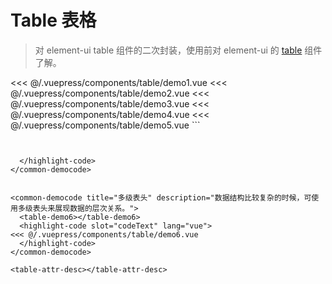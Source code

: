 # Table 表格

> 对 element-ui table 组件的二次封装，使用前对 element-ui 的 [table](https://element.eleme.cn/#/zh-CN/component/table) 组件了解。

<common-democode title="基本用法" description="基础的表格展示用法。">
  <table-demo1></table-demo1>
  <highlight-code slot="codeText" lang="vue">
<<< @/.vuepress/components/table/demo1.vue
  </highlight-code>
</common-democode>

<common-democode title="无阴影table">
  <table-demo2></table-demo2>
  <highlight-code slot="codeText" lang="vue">
<<< @/.vuepress/components/table/demo2.vue
  </highlight-code>
</common-democode>

<common-democode title="多选" description="选择多行数据时使用 <code>el-checkbox</code>。">
  <table-demo3></table-demo3>
  <highlight-code slot="codeText" lang="vue">
<<< @/.vuepress/components/table/demo3.vue
  </highlight-code>
</common-democode>

<common-democode title="无分页" description="默认是有分页组件 <code>el-pagination</code>。 ">
  <table-demo4></table-demo4>
  <highlight-code slot="codeText" lang="vue">
<<< @/.vuepress/components/table/demo4.vue
  </highlight-code>
</common-democode>

<common-democode title="自定义列内容，slot插槽" description="自定义列的显示内容，可组合其他组件使用。">
  <table-demo5></table-demo5>
  <highlight-code slot="codeText" lang="vue">
<<< @/.vuepress/components/table/demo5.vue
  </highlight-code>
</common-democode>

<common-democode title="自定义列内容，render 函数" description="自定义列的显示内容，可组合其他组件使用。">
  <table-demo7></table-demo7>
  <highlight-code slot="codeText" lang="vue">
```
<template>
  <fnb-table
    row-key="date"
    :table="table"
    :data="tableData"
    :total="10"
    :page-size.sync="pageSize"
    :current-page.sync="pageNum"
  >
  </fnb-table>
</template>

<script>
export default {
  data() {
    return {
      pageSize: 3,
      pageNum: 1,
      table: [
        {
          label: '日期',
          width: '180',
          render({ row }) {
            return <span style="color: green;">{row.date}</span>
          }
        },
        {
          prop: 'name',
          label: '姓名',
          width: '180',
          render({ row }) {
            return <span style="color: red;">{row.name}</span>
          }
        },
        {
          prop: 'address',
          label: '地址'
        }
      ],
      tableData: [
        {
          date: '2016-05-02',
          name: '王小虎',
          address: '上海市普陀区金沙江路 1518 弄'
        },
        {
          date: '2016-05-04',
          name: '王小虎',
          address: '上海市普陀区金沙江路 1517 弄'
        },
        {
          date: '2016-05-01',
          name: '王小虎',
          address: '上海市普陀区金沙江路 1519 弄'
        },
        {
          date: '2016-05-03',
          name: '王小虎',
          address: '上海市普陀区金沙江路 1516 弄'
        }
      ]
    }
  }
}
</script>

```


  </highlight-code>
</common-democode>


<common-democode title="多级表头" description="数据结构比较复杂的时候，可使用多级表头来展现数据的层次关系。">
  <table-demo6></table-demo6>
  <highlight-code slot="codeText" lang="vue">
<<< @/.vuepress/components/table/demo6.vue
  </highlight-code>
</common-democode>

<table-attr-desc></table-attr-desc>

```
